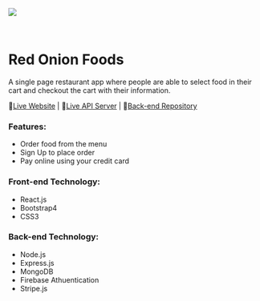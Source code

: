 ![](https://i.ibb.co/nBGXDMH/red.png)

<br/>

# Red Onion Foods
A single page restaurant app where people are able to select food in their cart and checkout the cart with their information.

🔗[Live Website](https://red-onion-bangla-restaurant.web.app/) | 🔗[Live API Server](https://red-onion-backend.herokuapp.com/) | 🔗[Back-end Repository](https://github.com/toufik6815/red-onion-bangla-restaurant-server)

### Features:
* Order food from the menu
* Sign Up to place order
* Pay online using your credit card

### Front-end Technology: 
* React.js
* Bootstrap4
* CSS3

### Back-end Technology:
* Node.js
* Express.js
* MongoDB
* Firebase Athuentication 
* Stripe.js




